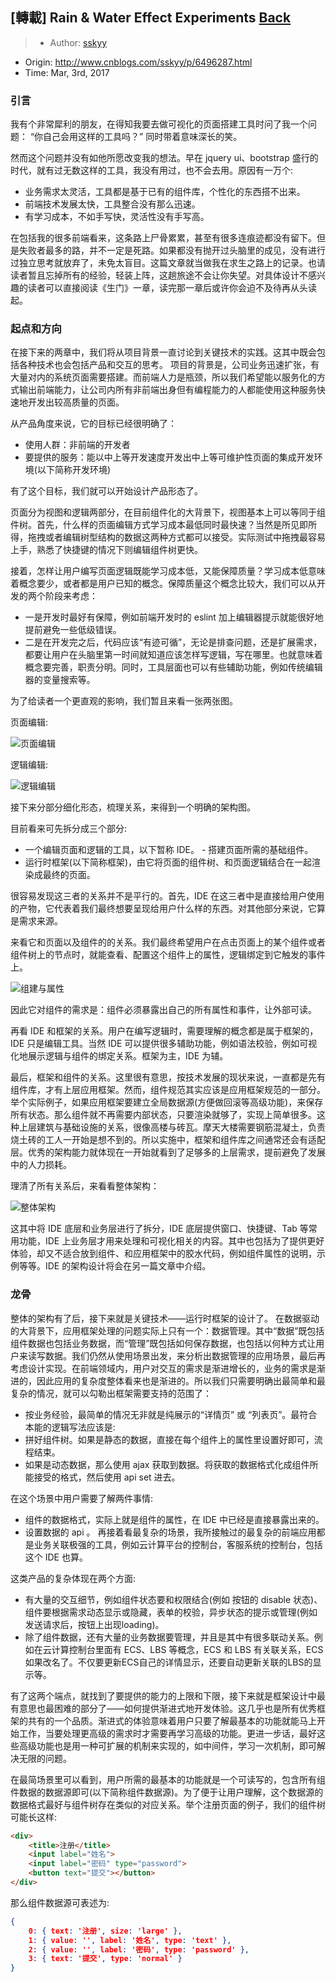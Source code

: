 ## [轉載] Rain & Water Effect Experiments [Back](./../post.md)

> - Author: [sskyy](https://github.com/sskyy)
- Origin: http://www.cnblogs.com/sskyy/p/6496287.html
- Time: Mar, 3rd, 2017

### 引言

我有个非常犀利的朋友，在得知我要去做可视化的页面搭建工具时问了我一个问题： “你自己会用这样的工具吗？” 同时带着意味深长的笑。

然而这个问题并没有如他所愿改变我的想法。早在 jquery ui、bootstrap 盛行的时代，就有过无数这样的工具，我没有用过，也不会去用。原因有一万个:

- 业务需求太灵活，工具都是基于已有的组件库，个性化的东西搭不出来。
- 前端技术发展太快，工具整合没有那么迅速。
- 有学习成本，不如手写快，灵活性没有手写高。 

在包括我的很多前端看来，这条路上尸骨累累，甚至有很多连痕迹都没有留下。但是失败者最多的路，并不一定是死路。如果都没有抛开过头脑里的成见，没有进行过独立思考就放弃了，未免太盲目。这篇文章就当做我在求生之路上的记录。也请读者暂且忘掉所有的经验，轻装上阵，这趟旅途不会让你失望。对具体设计不感兴趣的读者可以直接阅读《生门》一章，读完那一章后或许你会迫不及待再从头读起。

### 起点和方向

在接下来的两章中，我们将从项目背景一直讨论到关键技术的实践。这其中既会包括各种技术也会包括产品和交互的思考。 项目的背景是，公司业务迅速扩张，有大量对内的系统页面需要搭建。而前端人力是瓶颈，所以我们希望能以服务化的方式输出前端能力，让公司内所有非前端出身但有编程能力的人都能使用这种服务快速地开发出较高质量的页面。

从产品角度来说，它的目标已经很明确了：

- 使用人群：非前端的开发者 
- 要提供的服务：能以中上等开发速度开发出中上等可维护性页面的集成开发环境(以下简称开发环境) 

有了这个目标，我们就可以开始设计产品形态了。

页面分为视图和逻辑两部分，在目前组件化的大背景下，视图基本上可以等同于组件树。首先，什么样的页面编辑方式学习成本最低同时最快速？当然是所见即所得，拖拽或者编辑树型结构的数据这两种方式都可以接受。实际测试中拖拽最容易上手，熟悉了快捷键的情况下则编辑组件树更快。

接着，怎样让用户编写页面逻辑既能学习成本低，又能保障质量？学习成本低意味着概念要少，或者都是用户已知的概念。保障质量这个概念比较大，我们可以从开发的两个阶段来考虑：

- 一是开发时最好有保障，例如前端开发时的 eslint 加上编辑器提示就能很好地提前避免一些低级错误。
- 二是在开发完之后，代码应该“有迹可循”，无论是排查问题，还是扩展需求，都要让用户在头脑里第一时间就知道应该怎样写逻辑，写在哪里。也就意味着概念要完善，职责分明。同时，工具层面也可以有些辅助功能，例如传统编辑器的变量搜索等。

为了给读者一个更直观的影响，我们暂且来看一张两张图。

页面编辑:

![页面编辑](https://zos.alipayobjects.com/rmsportal/blelrkgUdVBVTucDuuoT.png)

逻辑编辑:

![逻辑编辑](https://zos.alipayobjects.com/rmsportal/sgarfasRwViOjDvvePUv.png)

接下来分部分细化形态，梳理关系，来得到一个明确的架构图。

目前看来可先拆分成三个部分:

- 一个编辑页面和逻辑的工具，以下暂称 IDE。 - 搭建页面所需的基础组件。
- 运行时框架(以下简称框架)，由它将页面的组件树、和页面逻辑结合在一起渲染成最终的页面。

很容易发现这三者的关系并不是平行的。首先，IDE 在这三者中是直接给用户使用的产物，它代表着我们最终想要呈现给用户什么样的东西。对其他部分来说，它算是需求来源。

来看它和页面以及组件的的关系。我们最终希望用户在点击页面上的某个组件或者组件树上的节点时，就能查看、配置这个组件上的属性，逻辑绑定到它触发的事件上。

![组建与属性](https://zos.alipayobjects.com/rmsportal/uMMIizInErTFLUCCSRgQ.png)

因此它对组件的需求是：组件必须暴露出自己的所有属性和事件，让外部可读。

再看 IDE 和框架的关系。用户在编写逻辑时，需要理解的概念都是属于框架的，IDE 只是编辑工具。当然 IDE 可以提供很多辅助功能，例如语法校验，例如可视化地展示逻辑与组件的绑定关系。框架为主，IDE 为辅。

最后，框架和组件的关系。这里很有意思，按技术发展的现状来说，一直都是先有组件库，才有上层应用框架。然而，组件规范其实应该是应用框架规范的一部分。举个实际例子，如果应用框架要建立全局数据源(方便做回滚等高级功能)，来保存所有状态。那么组件就不再需要内部状态，只要渲染就够了，实现上简单很多。这种上层建筑与基础设施的关系，很像高楼与砖瓦。摩天大楼需要钢筋混凝土，负责烧土砖的工人一开始是想不到的。所以实施中，框架和组件库之间通常还会有适配层。优秀的架构能力就体现在一开始就看到了足够多的上层需求，提前避免了发展中的人力损耗。

理清了所有关系后，来看看整体架构：

![整体架构](https://zos.alipayobjects.com/rmsportal/QRMIwUZyhvduxcXkxkOu.png)

这其中将 IDE 底层和业务层进行了拆分，IDE 底层提供窗口、快捷键、Tab 等常用功能，IDE 上业务层才用来处理和可视化相关的内容。其中也包括为了提供更好体验，却又不适合放到组件、和应用框架中的胶水代码，例如组件属性的说明，示例等等。IDE 的架构设计将会在另一篇文章中介绍。

### 龙骨

整体的架构有了后，接下来就是关键技术——运行时框架的设计了。 在数据驱动的大背景下，应用框架处理的问题实际上只有一个：数据管理。其中“数据”既包括组件数据也包括业务数据，而“管理”既包括如何保存数据，也包括以何种方式让用户来读写数据。我们仍然从使用场景出发，来分析出数据管理的应用场景，最后再考虑设计实现。在前端领域内，用户对交互的需求是渐进增长的，业务的需求是渐进的，因此应用的复杂度整体看来也是渐进的。所以我们只需要明确出最简单和最复杂的情况，就可以勾勒出框架需要支持的范围了：

- 按业务经验，最简单的情况无非就是纯展示的“详情页” 或 “列表页”。最符合本能的逻辑写法应该是:
- 拼好组件树。如果是静态的数据，直接在每个组件上的属性里设置好即可，流程结束。 
- 如果是动态数据，那么使用 ajax 获取到数据。将获取的数据格式化成组件所能接受的格式，然后使用 api set 进去。

在这个场景中用户需要了解两件事情:

- 组件的数据格式，实际上就是组件的属性，在 IDE 中已经是直接暴露出来的。
- 设置数据的 api 。 再接着看最复杂的场景，我所接触过的最复杂的前端应用都是业务关联极强的工具，例如云计算平台的控制台，客服系统的控制台，包括这个 IDE 也算。

这类产品的复杂体现在两个方面:

- 有大量的交互细节，例如组件状态要和权限结合(例如 按钮的 disable 状态)、组件要根据需求动态显示或隐藏，表单的校验，异步状态的提示或管理(例如发送请求后，按钮上出现loading)。
- 除了组件数据，还有大量的业务数据要管理，并且是其中有很多联动关系。例如在云计算控制台里面有 ECS、LBS 等概念，ECS 和 LBS 有关联关系，ECS如果改名了。不仅要更新ECS自己的详情显示，还要自动更新关联的LBS的显示等。

有了这两个端点，就找到了要提供的能力的上限和下限，接下来就是框架设计中最有意思也最困难的部分了——如何提供渐进式地开发体验。这几乎也是所有优秀框架的共有的一个品质。渐进式的体验意味着用户只要了解最基本的功能就能马上开始工作，当要处理更高级的需求时才需要再学习高级的功能。更进一步话，最好这些高级功能也是用一种可扩展的机制来实现的，如中间件，学习一次机制，即可解决无限的问题。

在最简场景里可以看到，用户所需的最基本的功能就是一个可读写的，包含所有组件数据的数据源即可(以下简称组件数据源)。为了便于让用户理解，这个数据源的数据格式最好与组件树存在类似的对应关系。举个注册页面的例子，我们的组件树可能长这样:

```html
<div>
    <title>注册</title>
    <input label="姓名">
    <input label="密码" type="password">
    <button text="提交"></button>
</div>
```

那么组件数据源可表述为:

```json
{
    0: { text: '注册', size: 'large' },
    1: { value: '', label: '姓名', type: 'text' },
    2: { value: '', label: '密码', type: 'password' },
    3: { text: '提交', type: 'normal' }
}
```
